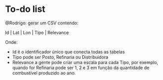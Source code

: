 # To-do list

@Rodrigo: gerar um CSV contendo:

Id | Lat | Lon | Tipo | Relevance 

Onde:
* Id é o identificador único que conecta todas as tabelas
* Tipo pode ser Posto, Refinaria ou Distribuidora
* Relevance a gente pode criar uma escala para cada Tipo, por exemplo, quando for Refinaria pode ser 1, 2 e 3 em função da quantidade de combustível produzido ao ano.
